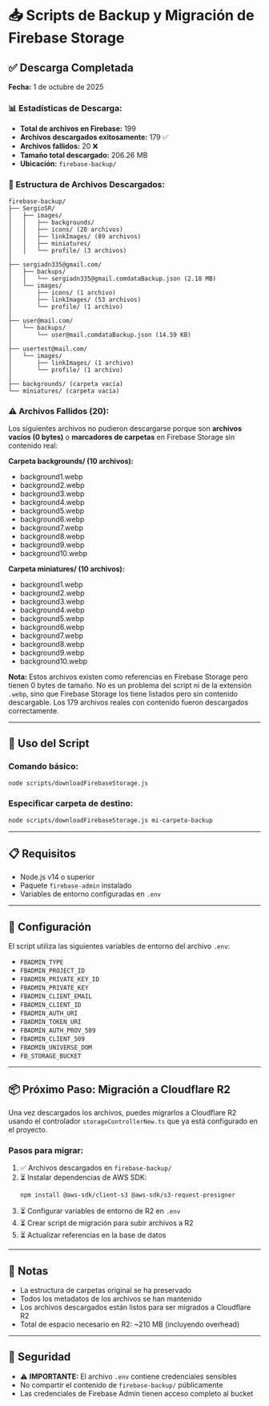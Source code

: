# 📥 Scripts de Backup y Migración de Firebase Storage

## ✅ Descarga Completada

**Fecha:** 1 de octubre de 2025

### 📊 Estadísticas de Descarga:

- **Total de archivos en Firebase:** 199
- **Archivos descargados exitosamente:** 179 ✅
- **Archivos fallidos:** 20 ❌
- **Tamaño total descargado:** 206.26 MB
- **Ubicación:** `firebase-backup/`

### 📁 Estructura de Archivos Descargados:

```
firebase-backup/
├── SergioSR/
│   ├── images/
│   │   ├── backgrounds/
│   │   ├── icons/ (28 archivos)
│   │   ├── linkImages/ (89 archivos)
│   │   ├── miniatures/
│   │   └── profile/ (3 archivos)
│
├── sergiadn335@gmail.com/
│   ├── backups/
│   │   └── sergiadn335@gmail.comdataBackup.json (2.18 MB)
│   └── images/
│       ├── icons/ (1 archivo)
│       ├── linkImages/ (53 archivos)
│       └── profile/ (1 archivo)
│
├── user@mail.com/
│   └── backups/
│       └── user@mail.comdataBackup.json (14.59 KB)
│
├── usertest@mail.com/
│   └── images/
│       ├── linkImages/ (1 archivo)
│       └── profile/ (1 archivo)
│
├── backgrounds/ (carpeta vacía)
└── miniatures/ (carpeta vacía)
```

### ⚠️ Archivos Fallidos (20):

Los siguientes archivos no pudieron descargarse porque son **archivos vacíos (0 bytes)** o **marcadores de carpetas** en Firebase Storage sin contenido real:

**Carpeta backgrounds/ (10 archivos):**
- background1.webp
- background2.webp
- background3.webp
- background4.webp
- background5.webp
- background6.webp
- background7.webp
- background8.webp
- background9.webp
- background10.webp

**Carpeta miniatures/ (10 archivos):**
- background1.webp
- background2.webp
- background3.webp
- background4.webp
- background5.webp
- background6.webp
- background7.webp
- background8.webp
- background9.webp
- background10.webp

**Nota:** Estos archivos existen como referencias en Firebase Storage pero tienen 0 bytes de tamaño. No es un problema del script ni de la extensión `.webp`, sino que Firebase Storage los tiene listados pero sin contenido descargable. Los 179 archivos reales con contenido fueron descargados correctamente.

---

## 🚀 Uso del Script

### Comando básico:
```bash
node scripts/downloadFirebaseStorage.js
```

### Especificar carpeta de destino:
```bash
node scripts/downloadFirebaseStorage.js mi-carpeta-backup
```

---

## 📋 Requisitos

- Node.js v14 o superior
- Paquete `firebase-admin` instalado
- Variables de entorno configuradas en `.env`

---

## 🔧 Configuración

El script utiliza las siguientes variables de entorno del archivo `.env`:

- `FBADMIN_TYPE`
- `FBADMIN_PROJECT_ID`
- `FBADMIN_PRIVATE_KEY_ID`
- `FBADMIN_PRIVATE_KEY`
- `FBADMIN_CLIENT_EMAIL`
- `FBADMIN_CLIENT_ID`
- `FBADMIN_AUTH_URI`
- `FBADMIN_TOKEN_URI`
- `FBADMIN_AUTH_PROV_509`
- `FBADMIN_CLIENT_509`
- `FBADMIN_UNIVERSE_DOM`
- `FB_STORAGE_BUCKET`

---

## 📦 Próximo Paso: Migración a Cloudflare R2

Una vez descargados los archivos, puedes migrarlos a Cloudflare R2 usando el controlador `storageControllerNew.ts` que ya está configurado en el proyecto.

### Pasos para migrar:

1. ✅ Archivos descargados en `firebase-backup/`
2. ⏳ Instalar dependencias de AWS SDK:
   ```bash
   npm install @aws-sdk/client-s3 @aws-sdk/s3-request-presigner
   ```
3. ⏳ Configurar variables de entorno de R2 en `.env`
4. ⏳ Crear script de migración para subir archivos a R2
5. ⏳ Actualizar referencias en la base de datos

---

## 📝 Notas

- La estructura de carpetas original se ha preservado
- Todos los metadatos de los archivos se han mantenido
- Los archivos descargados están listos para ser migrados a Cloudflare R2
- Total de espacio necesario en R2: ~210 MB (incluyendo overhead)

---

## 🔐 Seguridad

- ⚠️ **IMPORTANTE:** El archivo `.env` contiene credenciales sensibles
- No compartir el contenido de `firebase-backup/` públicamente
- Las credenciales de Firebase Admin tienen acceso completo al bucket
